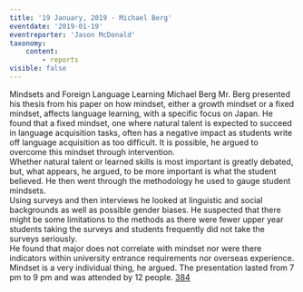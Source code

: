 ```yaml
---
title: '19 January, 2019 - Michael Berg'
eventdate: '2019-01-19'
eventreporter: 'Jason McDonald'
taxonomy:
    content:
        - reports
visible: false
---
```


Mindsets and Foreign Language Learning
Michael Berg
Mr. Berg presented his thesis from his paper on how mindset, either a growth mindset or a fixed mindset, affects language learning, with a specific focus on Japan.  He found that a fixed mindset, one where natural talent is expected to succeed in language acquisition tasks, often has a negative impact as students write off language acquisition as too difficult.  It is possible, he argued to overcome this mindset through intervention.  
Whether natural talent or learned skills is most important is greatly debated, but, what appears, he argued, to be more important is what the student believed.  He then went through the methodology he used to gauge student mindsets.  
Using surveys and then interviews he looked at linguistic and social backgrounds as well as possible gender biases.  He suspected that there might be some limitations to the methods as there were fewer upper year students taking the surveys and students frequently did not take the surveys seriously.  
He found that major does not correlate with mindset nor were there indicators within university entrance requirements nor overseas experience.  Mindset is a very individual thing, he argued.
The presentation lasted from 7 pm to 9 pm and was attended by 12 people.
<a href="/chapters/kq/schedule/2019/january/19">384</a>
